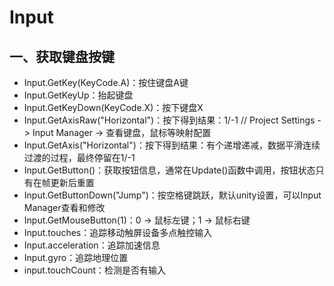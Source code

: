 # Input

## 一、获取键盘按键
- Input.GetKey(KeyCode.A)：按住键盘A键
- Input.GetKeyUp：抬起键盘
- Input.GetKeyDown(KeyCode.X)：按下键盘X
- Input.GetAxisRaw("Horizontal")：按下得到结果：1/-1    // Project Settings -> Input Manager -> 查看键盘，鼠标等映射配置
- Input.GetAxis("Horizontal")：按下得到结果：有个递增递减，数据平滑连续过渡的过程，最终停留在1/-1
- Input.GetButton()：获取按钮信息，通常在Update()函数中调用，按钮状态只有在帧更新后重置
- Input.GetButtonDown("Jump")：按空格键跳跃，默认unity设置，可以Input Manager查看和修改
- Input.GetMouseButton(1)：0 -> 鼠标左键；1 -> 鼠标右键
- Input.touches：追踪移动触屏设备多点触控输入
- Input.acceleration：追踪加速信息
- Input.gyro：追踪地理位置
- input.touchCount：检测是否有输入